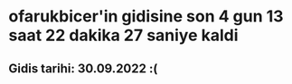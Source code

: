# ofarukbicer'in gidisine son 4 gun 13 saat 22 dakika 27 saniye kaldi

## Gidis tarihi: 30.09.2022 :(
